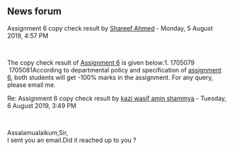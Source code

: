 <h2>News forum</h2><a href="https://moodle.cse.buet.ac.bd/user/view.php?id=957&course=429"></a>
Assignment 6 copy check result
by <a href="https://moodle.cse.buet.ac.bd/user/view.php?id=957&course=429">Shareef Ahmed</a> - Monday, 5 August 2019, 4:57 PM


 

The copy check result of <a href="..%5C..%5Cfile%5CAssignment%206.pdf">Assignment 6</a> is given below:1. 1705079   1705081According to departmental policy and specification of <a href="..%5C..%5Cfile%5CAssignment%206.pdf">assignment 6</a>, both students will get -100% marks in the assignment. For any query, please email me.





<a href="https://moodle.cse.buet.ac.bd/user/view.php?id=1465&course=429"></a>
Re: Assignment 6 copy check result
by <a href="https://moodle.cse.buet.ac.bd/user/view.php?id=1465&course=429">kazi wasif amin shammya</a> - Tuesday, 6 August 2019, 3:49 PM


 

Assalamualaikum,Sir,<br />I sent you an email.Did it reached up to you ?<br />








